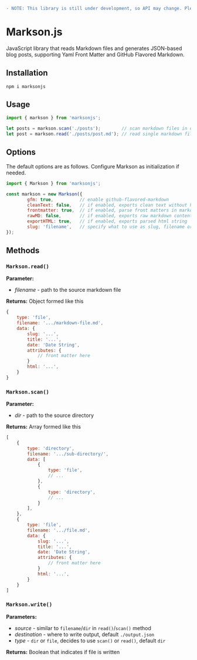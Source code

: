 ```diff
- NOTE: This library is still under development, so API may change. Please do not use it in production environment.
```

# Markson.js

JavaScript library that reads Markdown files and generates JSON-based blog posts, supporting Yaml Front Matter and GitHub Flavored Markdown.

## Installation

```
npm i marksonjs
```

## Usage

```javascript
import { markson } from 'marksonjs';

let posts = markson.scan('./posts');        // scan markdown files in dir, returns an array
let post = markson.read('./posts/post.md'); // read single markdown file, returns an object
```

## Options

The default options are as follows. Configure Markson as initialization if needed.

```javascript
import { Markson } from 'marksonjs';

const markson = new Markson({
        gfm: true,          // enable github-flavored-markdown
        cleanText: false,   // if enabled, exports clean text without html tags and white spaces
        frontmatter: true,  // if enabled, parse front matters in markdown files
        rawMD: false,       // if enabled, exports raw markdown content
        exportHTML: true,   // if enabled, exports parsed html string
        slug: 'filename',   // specify what to use as slug, filename or 'slug' attribute in front matter
});
```

## Methods

### `Markson.read()`

**Parameter:** 

* *filename* - path to the source markdown file

**Returns:** Object formed like this

```JavaScript
{
    type: 'file',
    filename: '.../markdown-file.md',
    data: {
        slug: '...',
        title: '...',
        date: 'Date String',
        attributes: {
            // front matter here
        }
        html: '...',
    }
}
```

### `Markson.scan()`

**Parameter:**

* *dir* - path to the source directory

**Returns:** Array formed like this

```javascript
[
    {
        type: 'directory',
        filename: '.../sub-directory/',
        data: [
            {
                type: 'file',
                // ...
            },
            {
                type: 'directory',
                // ...
            }
        ],
    },
    {
        type: 'file',
        filename: '.../file.md',
        data: {
            slug: '...',
            title: '...',
            date: 'Date String',
            attributes: {
                // front matter here
            }
            html: '...',
        }
    }
]
```

### `Markson.write()`

**Parameters:**

* *source* - similar to `filename`/`dir` in `read()`/`scan()` method
* *destination* - where to write output, default `./output.json`
* *type* - `dir` or `file`, decides to use `scan()` or `read()`, default `dir`

**Returns:** Boolean that indicates if file is written
